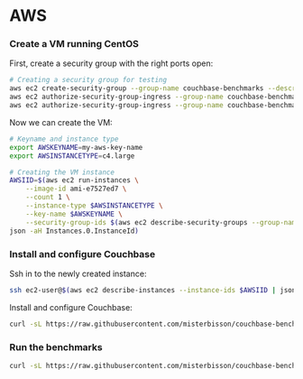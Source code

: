 # AWS

### Create a VM running CentOS

First, create a security group with the right ports open:

```bash
# Creating a security group for testing
aws ec2 create-security-group --group-name couchbase-benchmarks --description "For benchmarking Couchbase, opens ports that should not be open in production"
aws ec2 authorize-security-group-ingress --group-name couchbase-benchmarks --protocol tcp --port 22 --cidr 0.0.0.0/0
aws ec2 authorize-security-group-ingress --group-name couchbase-benchmarks --protocol tcp --port 8091 --cidr 0.0.0.0/0
```
Now we can create the VM:

```bash
# Keyname and instance type
export AWSKEYNAME=my-aws-key-name
export AWSINSTANCETYPE=c4.large

# Creating the VM instance
AWSIID=$(aws ec2 run-instances \
    --image-id ami-e7527ed7 \
    --count 1 \
    --instance-type $AWSINSTANCETYPE \
    --key-name $AWSKEYNAME \
    --security-group-ids $(aws ec2 describe-security-groups --group-names couchbase-benchmarks | json -a SecurityGroups.0.GroupId) | \
json -aH Instances.0.InstanceId)
```
### Install and configure Couchbase

Ssh in to the newly created instance:

```bash
ssh ec2-user@$(aws ec2 describe-instances --instance-ids $AWSIID | json -a Reservations.0.Instances.0.PublicDnsName)
```

Install and configure Couchbase:

```bash
curl -sL https://raw.githubusercontent.com/misterbisson/couchbase-benchmark/master/bin/install-aws-amazonlinux.bash | sudo bash
```

### Run the benchmarks

```bash
curl -sL https://raw.githubusercontent.com/misterbisson/couchbase-benchmark/master/bin/benchmark.bash | sudo bash
```